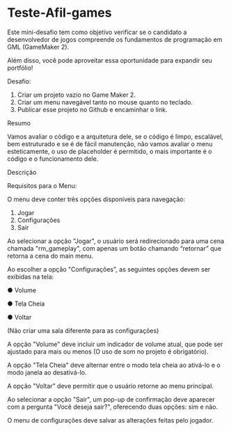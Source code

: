 # Teste-Afil-games

Este mini-desafio tem como objetivo verificar se o candidato a desenvolvedor de jogos compreende os fundamentos de
programação em GML (GameMaker 2).

Além disso, você pode aproveitar essa oportunidade para expandir seu portfólio!

Desafio:

1. Criar um projeto vazio no Game Maker 2.
2. Criar um menu navegável tanto no mouse quanto no teclado.
3. Publicar esse projeto no Github e encaminhar o link.

Resumo

Vamos avaliar o código e a arquitetura dele, se o código é limpo, escalável, bem estruturado e se é de fácil manutenção,
não vamos avaliar o menu esteticamente, o uso de placeholder é permitido, o mais importante é o código e o
funcionamento dele.

Descrição

Requisitos para o Menu:

O menu deve conter três opções disponíveis para navegação:

1. Jogar
2. Configurações
3. Sair

Ao selecionar a opção "Jogar", o usuário será redirecionado para uma cena chamada "rm_gameplay", com apenas um
botão chamando “retornar” que retorna a cena do main menu.

Ao escolher a opção "Configurações", as seguintes opções devem ser exibidas na tela:

● Volume

● Tela Cheia

● Voltar

(Não criar uma sala diferente para as configurações)

A opção "Volume" deve incluir um indicador de volume atual, que pode ser ajustado para mais ou menos (O uso de som no
projeto é obrigatório).

A opção "Tela Cheia" deve alternar entre o modo tela cheia ao ativá-lo e o modo janela ao desativá-lo.

A opção "Voltar" deve permitir que o usuário retorne ao menu principal.

Ao selecionar a opção "Sair", um pop-up de confirmação deve aparecer com a pergunta "Você deseja sair?", oferecendo
duas opções: sim e não.

O menu de configurações deve salvar as alterações feitas pelo jogador.